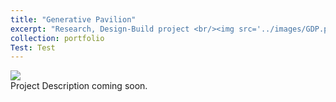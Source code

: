 ```yaml
---
title: "Generative Pavilion"
excerpt: "Research, Design-Build project <br/><img src='../images/GDP.png'>"
collection: portfolio
Test: Test
---
```

<img src='master/images/GDP.png'>
<br/>
Project Description coming soon.
